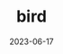 ---
title: "bird"
cc-type: animal
date: 2023-06-17
hashtag: bird
related:
  - feather
type-of: vertebrate
tags:
  - animal
---